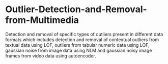 # Outlier-Detection-and-Removal-from-Multimedia
Detection and removal of specific types of outliers present in different data formats which includes detection and removal of contextual outliers from textual data using LOF, outliers from tabular numeric data using LOF, gaussian noise from image data using NLM and gaussian noisy image frames from video data using autoencoder. 
